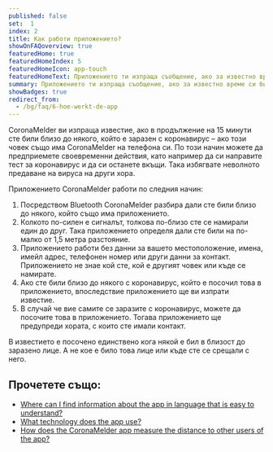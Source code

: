 ```yaml
---
published: false
set:  1
index: 2
title: Как работи приложението?
showOnFAQoverview: true
featuredHome: true
featuredHomeIndex: 5
featuredHomeIcon: app-touch
featuredHomeText: Приложението ти изпраща съобщение, ако за известно време си бил близо до някого, който е заразен с коронавирус.
summary: Приложението ти изпраща съобщение, ако за известно време си бил близо до някого, който е заразен с коронавирус.
showBadges: true
redirect_from: 
  - /bg/faq/6-hoe-werkt-de-app
---
```

CoronaMelder ви изпраща известие, ако в продължение на 15 минути сте били близо до някого, който е заразен с коронавирус – ако този човек също има CoronaMelder на телефона си. По този начин можете да предприемете своевременни действия, като например да си направите тест за коронавирус и да си останете вкъщи. Така избягвате неволното предаване на вируса на други хора.

Приложението CoronaMelder работи по следния начин:

1. Посредством Bluetooth CoronaMelder разбира дали сте били близо до някого, който също има приложението.
2. Колкото по-силен е сигналът, толкова по-близо сте се намирали един до друг. Така приложението определя дали сте били на по-малко от 1,5 метра разстояние.
3. Приложението работи без данни за вашето местоположение, имена, имейл адрес, телефонен номер или други данни за контакт. Приложението не знае кой сте, кой е другият човек или къде се намирате.
4. Ако сте били близо до някого с коронавирус, който е посочил това в приложението, впоследствие приложението ще ви изпрати известие.
5. В случай че вие самите се заразите с коронавирус, можете да посочите това в приложението. Тогава приложението ще предупреди хората, с които сте имали контакт.

В известието е посочено единствено кога някой е бил в близост до заразено лице. А не кое е било това лице или къде сте се срещали с него.

## Прочетете също:

- <a href="/{{page.lang}}/faq/1-11-coronamelder-in-makkelijke-taal" lang="en" hreflang="en">Where can I find information about the app in language that is easy to understand?</a>
- <a href="/{{page.lang}}/faq/2-6-hoe-werkt-de-app-technisch-precies" lang="en" hreflang="en">What technology does the app use?</a> 
- <a href="/{{page.lang}}/faq/2-1-hoe-meet-coronamelder-de-afstand" lang="en" hreflang="en">How does the CoronaMelder app measure the distance to other users of the app?</a> 
